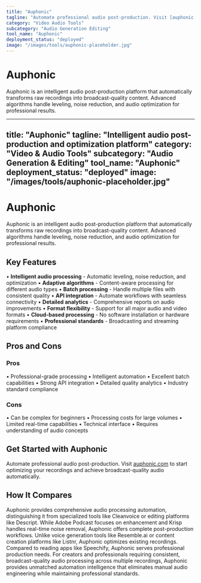 ```yaml
---
title: "Auphonic"
tagline: "Automate professional audio post-production. Visit [auphonic.com](https://auphonic.com) to start optimizing your recordings and achieve broadcast-qual..."
category: "Video Audio Tools"
subcategory: "Audio Generation Editing"
tool_name: "Auphonic"
deployment_status: "deployed"
image: "/images/tools/auphonic-placeholder.jpg"
---
```


# Auphonic

Auphonic is an intelligent audio post-production platform that automatically transforms raw recordings into broadcast-quality content. Advanced algorithms handle leveling, noise reduction, and audio optimization for professional results.

---
title: "Auphonic"
tagline: "Intelligent audio post-production and optimization platform"
category: "Video & Audio Tools"
subcategory: "Audio Generation & Editing"
tool_name: "Auphonic"
deployment_status: "deployed"
image: "/images/tools/auphonic-placeholder.jpg"
---

# Auphonic

Auphonic is an intelligent audio post-production platform that automatically transforms raw recordings into broadcast-quality content. Advanced algorithms handle leveling, noise reduction, and audio optimization for professional results.

## Key Features

• **Intelligent audio processing** - Automatic leveling, noise reduction, and optimization
• **Adaptive algorithms** - Content-aware processing for different audio types
• **Batch processing** - Handle multiple files with consistent quality
• **API integration** - Automate workflows with seamless connectivity
• **Detailed analytics** - Comprehensive reports on audio improvements
• **Format flexibility** - Support for all major audio and video formats
• **Cloud-based processing** - No software installation or hardware requirements
• **Professional standards** - Broadcasting and streaming platform compliance

## Pros and Cons

### Pros
• Professional-grade processing
• Intelligent automation
• Excellent batch capabilities
• Strong API integration
• Detailed quality analytics
• Industry standard compliance

### Cons
• Can be complex for beginners
• Processing costs for large volumes
• Limited real-time capabilities
• Technical interface
• Requires understanding of audio concepts

## Get Started with Auphonic

Automate professional audio post-production. Visit [auphonic.com](https://auphonic.com) to start optimizing your recordings and achieve broadcast-quality audio automatically.

## How It Compares

Auphonic provides comprehensive audio processing automation, distinguishing it from specialized tools like Cleanvoice or editing platforms like Descript. While Adobe Podcast focuses on enhancement and Krisp handles real-time noise removal, Auphonic offers complete post-production workflows. Unlike voice generation tools like Resemble.ai or content creation platforms like Listnr, Auphonic optimizes existing recordings. Compared to reading apps like Speechify, Auphonic serves professional production needs. For creators and professionals requiring consistent, broadcast-quality audio processing across multiple recordings, Auphonic provides unmatched automation intelligence that eliminates manual audio engineering while maintaining professional standards.